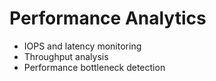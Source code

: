 # Performance Analytics
- IOPS and latency monitoring
- Throughput analysis
- Performance bottleneck detection
